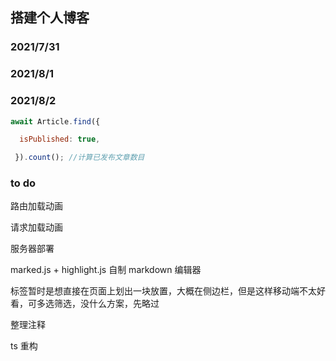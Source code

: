 ## 搭建个人博客

### 2021/7/31

### 2021/8/1

### 2021/8/2

```js
await Article.find({

  isPublished: true,

 }).count(); //计算已发布文章数目
```

### to do

路由加载动画

请求加载动画

服务器部署

marked.js + highlight.js 自制 markdown 编辑器

标签暂时是想直接在页面上划出一块放置，大概在侧边栏，但是这样移动端不太好看，可多选筛选，没什么方案，先略过

整理注释

ts 重构
